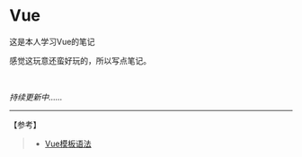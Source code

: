 # Vue
这是本人学习Vue的笔记

感觉这玩意还蛮好玩的，所以写点笔记。  

 &nbsp;

*持续更新中……*

---
【参考】

>- [Vue模板语法](https://cn.vuejs.org/guide/essentials/template-syntax.html#attribute-bindings)